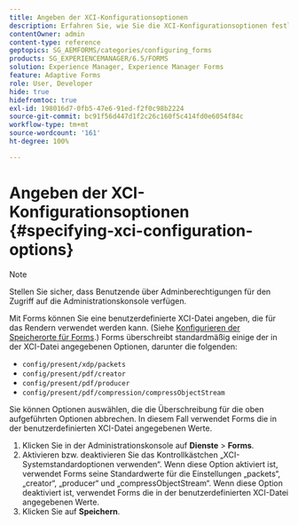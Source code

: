 ```yaml
---
title: Angeben der XCI-Konfigurationsoptionen
description: Erfahren Sie, wie Sie die XCI-Konfigurationsoptionen festlegen. Sie können benutzerdefinierte XCI-Dateiwerte für das adaptive Formular angeben, damit sie beim Rendern von Formularen verwendet werden können.
contentOwner: admin
content-type: reference
geptopics: SG_AEMFORMS/categories/configuring_forms
products: SG_EXPERIENCEMANAGER/6.5/FORMS
solution: Experience Manager, Experience Manager Forms
feature: Adaptive Forms
role: User, Developer
hide: true
hidefromtoc: true
exl-id: 198016d7-0fb5-47e6-91ed-f2f0c98b2224
source-git-commit: bc91f56d447d1f2c26c160f5c414fd0e6054f84c
workflow-type: tm+mt
source-wordcount: '161'
ht-degree: 100%

---
```


# Angeben der XCI-Konfigurationsoptionen {#specifying-xci-configuration-options}

>[!NOTE]
> 
> Stellen Sie sicher, dass Benutzende über Adminberechtigungen für den Zugriff auf die Administrationskonsole verfügen.

Mit Forms können Sie eine benutzerdefinierte XCI-Datei angeben, die für das Rendern verwendet werden kann. (Siehe [Konfigurieren der Speicherorte für Forms](/help/forms/using/admin-help/configuring-locations-forms.md#configuring-locations-for-forms).) Forms überschreibt standardmäßig einige der in der XCI-Datei angegebenen Optionen, darunter die folgenden:

* `config/present/xdp/packets`
* `config/present/pdf/creator`
* `config/present/pdf/producer`
* `config/present/pdf/compression/compressObjectStream`

Sie können Optionen auswählen, die die Überschreibung für die oben aufgeführten Optionen abbrechen. In diesem Fall verwendet Forms die in der benutzerdefinierten XCI-Datei angegebenen Werte.

1. Klicken Sie in der Administrationskonsole auf **Dienste** > **Forms**.
1. Aktivieren bzw. deaktivieren Sie das Kontrollkästchen „XCI-Systemstandardoptionen verwenden“. Wenn diese Option aktiviert ist, verwendet Forms seine Standardwerte für die Einstellungen „packets“, „creator“, „producer“ und „compressObjectStream“. Wenn diese Option deaktiviert ist, verwendet Forms die in der benutzerdefinierten XCI-Datei angegebenen Werte.
1. Klicken Sie auf **Speichern**.
